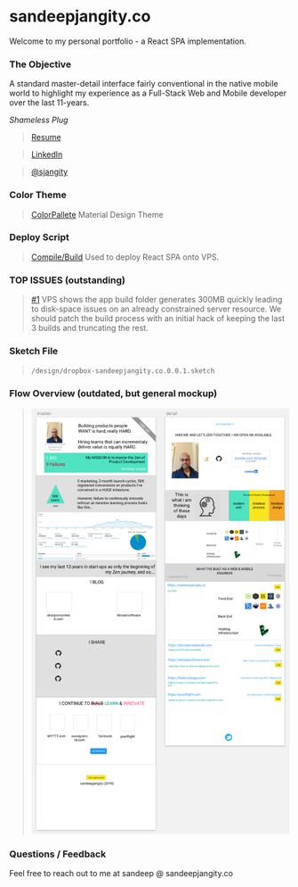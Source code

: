 # sandeepjangity.co

Welcome to my personal portfolio - a React SPA implementation.

### The Objective

A standard master-detail interface fairly conventional in the native mobile world to highlight my experience as a Full-Stack Web and Mobile developer over the last 11-years.

_Shameless Plug_

> [Resume](http://bit.ly/sandeep-jangity-resume-latest)

> [LinkedIn](https://www.linkedin.com/in/sjangity/)

> [@sjangity](https://twitter.com/sjangity)

### Color Theme
> [ColorPallete](https://material.io/tools/color/#!/?view.left=0&view.right=0&primary.color=E0E0E0&secondary.color=81e8dd&primary.text.color=000000) Material Design Theme

### Deploy Script
> [Compile/Build](https://github.com/sjangity/startup-stack/blob/master/pull-static.sh) Used to deploy React SPA onto VPS.

### TOP ISSUES (outstanding)

> [#1](https://github.com/sjangity/sandeepjangity.co/issues/1) VPS shows the app build folder generates 300MB quickly leading to disk-space issues on an already constrained server resource. We should patch the build process with an initial hack of keeping the last 3 builds and truncating the rest.

### Sketch File

> `/design/dropbox-sandeepjangity.co.0.0.1.sketch`

### Flow Overview (outdated, but general mockup)

> ![Sketch](/design/flow.png)

### Questions / Feedback

Feel free to reach out to me at sandeep @ sandeepjangity.co

